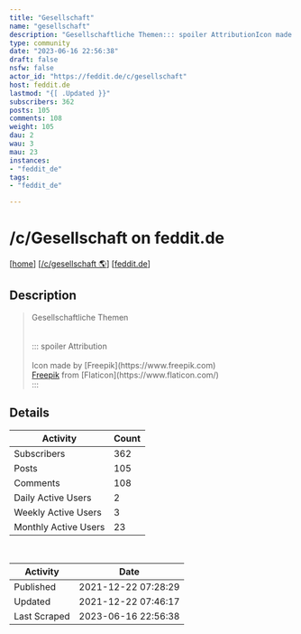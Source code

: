```yaml
---
title: "Gesellschaft" 
name: "gesellschaft"
description: "Gesellschaftliche Themen::: spoiler AttributionIcon made by [Freepik](https://www.freepik.com)<a href=https://www.freepik.com title=Freepik>Freepik</a> from [Flaticon](https://www.flaticon.com/):::"
type: community
date: "2023-06-16 22:56:38"
draft: false
nsfw: false
actor_id: "https://feddit.de/c/gesellschaft"
host: feddit.de
lastmod: "{[ .Updated }}"
subscribers: 362
posts: 105
comments: 108
weight: 105
dau: 2
wau: 3
mau: 23
instances:
- "feddit_de"
tags: 
- "feddit_de"

---
```


# /c/Gesellschaft on feddit.de

[[home](/)]
[[/c/gesellschaft 🌎](https://feddit.de/c/gesellschaft)]
[[feddit.de](/instances/feddit_de)]


## Description 

<blockquote class="description">
Gesellschaftliche Themen<br><br><br>::: spoiler Attribution<br><br>Icon made by [Freepik](https://www.freepik.com)<br><a href=https://www.freepik.com title=Freepik>Freepik</a> from [Flaticon](https://www.flaticon.com/)<br>:::<br>
</blockquote>


## Details

| Activity | Count  |
|----------------------|---|
| Subscribers          | 362 |
| Posts                | 105  |
| Comments             | 108  |
| Daily Active Users   | 2  |
| Weekly Active Users  | 3  |
| Monthly Active Users | 23  |

<br>

| Activity | Date |
|----------------------|---|
| Published            | 2021-12-22 07:28:29 |
| Updated              | 2021-12-22 07:46:17 |
| Last Scraped         | 2023-06-16 22:56:38 |
